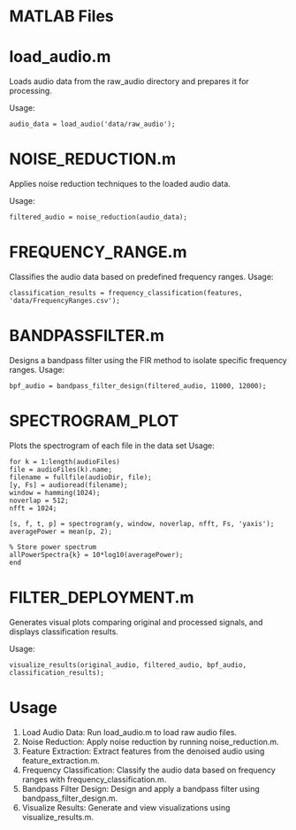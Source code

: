 # MATLAB Files
# load_audio.m
Loads audio data from the raw_audio directory and prepares it for processing.

Usage: 
  
    audio_data = load_audio('data/raw_audio');

# NOISE_REDUCTION.m
Applies noise reduction techniques to the loaded audio data.

Usage: 
  
    filtered_audio = noise_reduction(audio_data);

# FREQUENCY_RANGE.m
Classifies the audio data based on predefined frequency ranges.
Usage: 

    classification_results = frequency_classification(features, 'data/FrequencyRanges.csv');

# BANDPASSFILTER.m
Designs a bandpass filter using the FIR method to isolate specific frequency ranges.
Usage: 
              
    bpf_audio = bandpass_filter_design(filtered_audio, 11000, 12000);

# SPECTROGRAM_PLOT
Plots the spectrogram of each file in the data set 
Usage: 

    for k = 1:length(audioFiles)
    file = audioFiles(k).name;
    filename = fullfile(audioDir, file);
    [y, Fs] = audioread(filename);
    window = hamming(1024);
    noverlap = 512;
    nfft = 1024;

    [s, f, t, p] = spectrogram(y, window, noverlap, nfft, Fs, 'yaxis');
    averagePower = mean(p, 2);
    
    % Store power spectrum
    allPowerSpectra{k} = 10*log10(averagePower);
    end

# FILTER_DEPLOYMENT.m
Generates visual plots comparing original and processed signals, and displays classification results.

Usage:
    
    visualize_results(original_audio, filtered_audio, bpf_audio, classification_results);

# Usage
1. Load Audio Data: Run load_audio.m to load raw audio files.
2. Noise Reduction: Apply noise reduction by running noise_reduction.m.
3. Feature Extraction: Extract features from the denoised audio using feature_extraction.m.
4. Frequency Classification: Classify the audio data based on frequency ranges with frequency_classification.m.
5. Bandpass Filter Design: Design and apply a bandpass filter using bandpass_filter_design.m.
6. Visualize Results: Generate and view visualizations using visualize_results.m.
